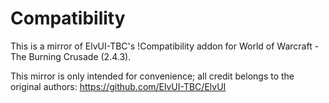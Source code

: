 # Compatibility

This is a mirror of ElvUI-TBC's !Compatibility addon for World of Warcraft - The Burning Crusade (2.4.3).

This mirror is only intended for convenience; all credit belongs to the original authors: 
https://github.com/ElvUI-TBC/ElvUI
